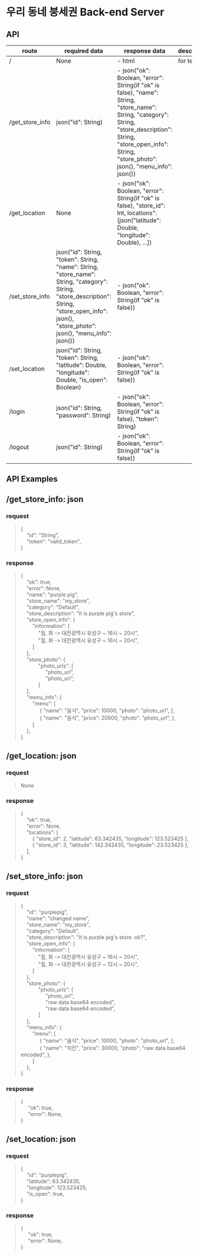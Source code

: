 # 우리 동네 붕세권 Back-end Server


## API
| route           | required data                                                                                                                                                                                     | response data                                                                                                                                                                                                          | description |
|-----------------|---------------------------------------------------------------------------------------------------------------------------------------------------------------------------------------------------|------------------------------------------------------------------------------------------------------------------------------------------------------------------------------------------------------------------------|-------------|
| /               | None                                                                                                                                                                                              | - html                                                                                                                                                                                                                 | for test    |
| /get_store_info | json("id": String)                                                                                                                                                                                | - json("ok": Boolean, "error": String(if "ok" is false), "name": String, "store_name": String, "category": String, "store_description": String, "store_open_info": String, "store_photo": json(), "menu_info": json()) |             |
| /get_location   | None                                                                                                                                                                                              | - json("ok": Boolean, "error": String(if "ok" is false), "store_id": Int, locations": [json("latitude": Double, "longitude": Double), ...])                                                                            |             |
| /set_store_info | json("id": String, "token": String, "name": String, "store_name": String, "category": String, "store_description": String, "store_open_info": json(), "store_photo": json(), "menu_info": json()) | - json("ok": Boolean, "error": String(if "ok" is false))                                                                                                                                                               |             |
| /set_location   | json("id": String, "token": String, "latitude": Double, "longitude": Double, "is_open": Boolean)                                                                                                  | - json("ok": Boolean, "error": String(if "ok" is false))                                                                                                                                                               |             |
| /login          | json("id": String, "password": String)                                                                                                                                                            | - json("ok": Boolean, "error": String(if "ok" is false), "token": String)                                                                                                                                              |             |
| /logout         | json("id": String)                                                                                                                                                                                | - json("ok": Boolean, "error": String(if "ok" is false))                                                                                                                                                               |             |


## API Examples

## /get_store_info: json

### request
> { <br>
> &nbsp;&nbsp;&nbsp;&nbsp;"id": "String", <br>
> &nbsp;&nbsp;&nbsp;&nbsp;"token": "valid_token", <br>
> }

### response
> { <br>
> &nbsp;&nbsp;&nbsp;&nbsp;"ok": true, <br>
> &nbsp;&nbsp;&nbsp;&nbsp;"error": None, <br>
> &nbsp;&nbsp;&nbsp;&nbsp;"name": "purple pig", <br>
> &nbsp;&nbsp;&nbsp;&nbsp;"store_name": "my_store", <br>
> &nbsp;&nbsp;&nbsp;&nbsp;"category": "Default", <br>
> &nbsp;&nbsp;&nbsp;&nbsp;"store_description": "It is purple pig's store", <br>
> &nbsp;&nbsp;&nbsp;&nbsp;"store_open_info": { <br>
> &nbsp;&nbsp;&nbsp;&nbsp;&nbsp;&nbsp;&nbsp;&nbsp;"information": [<br>
> &nbsp;&nbsp;&nbsp;&nbsp;&nbsp;&nbsp;&nbsp;&nbsp;&nbsp;&nbsp;&nbsp;&nbsp;"월, 화 -> 대전광역시 유성구 ~ 16시 ~ 20시", <br>
> &nbsp;&nbsp;&nbsp;&nbsp;&nbsp;&nbsp;&nbsp;&nbsp;&nbsp;&nbsp;&nbsp;&nbsp;"월, 화 -> 대전광역시 유성구 ~ 16시 ~ 20시", <br>
> &nbsp;&nbsp;&nbsp;&nbsp;&nbsp;&nbsp;&nbsp;&nbsp;] <br>
> &nbsp;&nbsp;&nbsp;&nbsp;}, <br>
> &nbsp;&nbsp;&nbsp;&nbsp;"store_photo": { <br>
> &nbsp;&nbsp;&nbsp;&nbsp;&nbsp;&nbsp;&nbsp;&nbsp;&nbsp;&nbsp;&nbsp;&nbsp;"photo_urls": [<br>
> &nbsp;&nbsp;&nbsp;&nbsp;&nbsp;&nbsp;&nbsp;&nbsp;&nbsp;&nbsp;&nbsp;&nbsp;&nbsp;&nbsp;&nbsp;&nbsp; "photo_url", <br>
> &nbsp;&nbsp;&nbsp;&nbsp;&nbsp;&nbsp;&nbsp;&nbsp;&nbsp;&nbsp;&nbsp;&nbsp;&nbsp;&nbsp;&nbsp;&nbsp; "photo_url", <br>
> &nbsp;&nbsp;&nbsp;&nbsp;&nbsp;&nbsp;&nbsp;&nbsp;&nbsp;&nbsp;&nbsp;&nbsp;] <br>
> &nbsp;&nbsp;&nbsp;&nbsp;}, <br>
> &nbsp;&nbsp;&nbsp;&nbsp;"menu_info": { <br>
> &nbsp;&nbsp;&nbsp;&nbsp;&nbsp;&nbsp;&nbsp;&nbsp;"menu": [ <br>
> &nbsp;&nbsp;&nbsp;&nbsp;&nbsp;&nbsp;&nbsp;&nbsp;&nbsp;&nbsp;&nbsp;&nbsp; { "name": "음식", "price": 10000, "photo": "photo_url", }, <br>
> &nbsp;&nbsp;&nbsp;&nbsp;&nbsp;&nbsp;&nbsp;&nbsp;&nbsp;&nbsp;&nbsp;&nbsp; { "name": "음식", "price": 20000, "photo": "photo_url", }, <br> 
> &nbsp;&nbsp;&nbsp;&nbsp;&nbsp;&nbsp;&nbsp;&nbsp;] <br>
> &nbsp;&nbsp;&nbsp;&nbsp;}, <br>
> }


## /get_location: json

### request
> None

### response
> { <br>
> &nbsp;&nbsp;&nbsp;&nbsp;"ok": true, <br>
> &nbsp;&nbsp;&nbsp;&nbsp;"error": None, <br>
> &nbsp;&nbsp;&nbsp;&nbsp;"locations": [ <br>
> &nbsp;&nbsp;&nbsp;&nbsp;&nbsp;&nbsp;&nbsp;&nbsp;{ "store_id": 2, "latitude": 63.342435, "longitude": 123.523425 }, <br>
> &nbsp;&nbsp;&nbsp;&nbsp;&nbsp;&nbsp;&nbsp;&nbsp;{ "store_id": 3, "latitude": 142.342435, "longitude": 23.523425 }, <br>
> &nbsp;&nbsp;&nbsp;&nbsp;], <br>
> }


## /set_store_info: json

### request
> { <br>
> &nbsp;&nbsp;&nbsp;&nbsp;"id": "purplepig", <br>
> &nbsp;&nbsp;&nbsp;&nbsp;"name": "changed name", <br>
> &nbsp;&nbsp;&nbsp;&nbsp;"store_name": "my_store", <br>
> &nbsp;&nbsp;&nbsp;&nbsp;"category": "Default", <br>
> &nbsp;&nbsp;&nbsp;&nbsp;"store_description": "It is purple pig's store. ok?", <br>
> &nbsp;&nbsp;&nbsp;&nbsp;"store_open_info": { <br>
> &nbsp;&nbsp;&nbsp;&nbsp;&nbsp;&nbsp;&nbsp;&nbsp;"information": [<br>
> &nbsp;&nbsp;&nbsp;&nbsp;&nbsp;&nbsp;&nbsp;&nbsp;&nbsp;&nbsp;&nbsp;&nbsp;"월, 화 -> 대전광역시 유성구 ~ 16시 ~ 20시", <br>
> &nbsp;&nbsp;&nbsp;&nbsp;&nbsp;&nbsp;&nbsp;&nbsp;&nbsp;&nbsp;&nbsp;&nbsp;"월, 화 -> 대전광역시 유성구 ~ 12시 ~ 20시", <br>
> &nbsp;&nbsp;&nbsp;&nbsp;&nbsp;&nbsp;&nbsp;&nbsp;] <br>
> &nbsp;&nbsp;&nbsp;&nbsp;}, <br>
> &nbsp;&nbsp;&nbsp;&nbsp;"store_photo": { <br>
> &nbsp;&nbsp;&nbsp;&nbsp;&nbsp;&nbsp;&nbsp;&nbsp;&nbsp;&nbsp;&nbsp;&nbsp;"photo_urls": [<br>
> &nbsp;&nbsp;&nbsp;&nbsp;&nbsp;&nbsp;&nbsp;&nbsp;&nbsp;&nbsp;&nbsp;&nbsp;&nbsp;&nbsp;&nbsp;&nbsp; "photo_url", <br>
> &nbsp;&nbsp;&nbsp;&nbsp;&nbsp;&nbsp;&nbsp;&nbsp;&nbsp;&nbsp;&nbsp;&nbsp;&nbsp;&nbsp;&nbsp;&nbsp; "raw data base64 encoded", <br>
> &nbsp;&nbsp;&nbsp;&nbsp;&nbsp;&nbsp;&nbsp;&nbsp;&nbsp;&nbsp;&nbsp;&nbsp;&nbsp;&nbsp;&nbsp;&nbsp; "raw data base64 encoded", <br>
> &nbsp;&nbsp;&nbsp;&nbsp;&nbsp;&nbsp;&nbsp;&nbsp;&nbsp;&nbsp;&nbsp;&nbsp;] <br>
> &nbsp;&nbsp;&nbsp;&nbsp;}, <br>
> &nbsp;&nbsp;&nbsp;&nbsp;"menu_info": { <br>
> &nbsp;&nbsp;&nbsp;&nbsp;&nbsp;&nbsp;&nbsp;&nbsp;"menu": [ <br>
> &nbsp;&nbsp;&nbsp;&nbsp;&nbsp;&nbsp;&nbsp;&nbsp;&nbsp;&nbsp;&nbsp;&nbsp; { "name": "음식", "price": 10000, "photo": "photo_url", }, <br>
> &nbsp;&nbsp;&nbsp;&nbsp;&nbsp;&nbsp;&nbsp;&nbsp;&nbsp;&nbsp;&nbsp;&nbsp; { "name": "치킨", "price": 30000, "photo": "raw data base64 encoded", }, <br>
> &nbsp;&nbsp;&nbsp;&nbsp;&nbsp;&nbsp;&nbsp;&nbsp;] <br>
> &nbsp;&nbsp;&nbsp;&nbsp;}, <br>
> }

### response
> { <br>
> &nbsp;&nbsp;&nbsp;&nbsp; "ok": true, <br>
> &nbsp;&nbsp;&nbsp;&nbsp; "error": None, <br>
> }

## /set_location: json

### request
> { <br>
> &nbsp;&nbsp;&nbsp;&nbsp;"id": "purplepig", <br>
> &nbsp;&nbsp;&nbsp;&nbsp;"latitude": 63.342435, <br>
> &nbsp;&nbsp;&nbsp;&nbsp;"longitude": 123.523425, <br>
> &nbsp;&nbsp;&nbsp;&nbsp;"is_open": true, <br>
> }

### response
> { <br>
> &nbsp;&nbsp;&nbsp;&nbsp; "ok": true, <br>
> &nbsp;&nbsp;&nbsp;&nbsp; "error": None, <br>
> }
